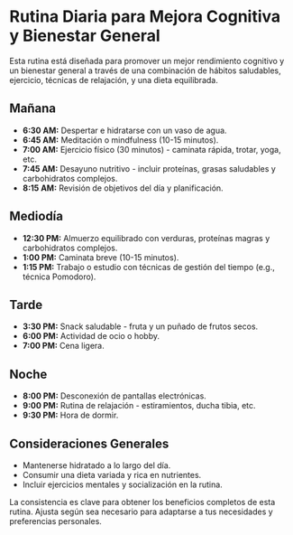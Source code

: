 # Rutina Diaria para Mejora Cognitiva y Bienestar General

Esta rutina está diseñada para promover un mejor rendimiento cognitivo y un bienestar general a través de una combinación de hábitos saludables, ejercicio, técnicas de relajación, y una dieta equilibrada.

## Mañana

- **6:30 AM:** Despertar e hidratarse con un vaso de agua.
- **6:45 AM:** Meditación o mindfulness (10-15 minutos).
- **7:00 AM:** Ejercicio físico (30 minutos) - caminata rápida, trotar, yoga, etc.
- **7:45 AM:** Desayuno nutritivo - incluir proteínas, grasas saludables y carbohidratos complejos.
- **8:15 AM:** Revisión de objetivos del día y planificación.

## Mediodía

- **12:30 PM:** Almuerzo equilibrado con verduras, proteínas magras y carbohidratos complejos.
- **1:00 PM:** Caminata breve (10-15 minutos).
- **1:15 PM:** Trabajo o estudio con técnicas de gestión del tiempo (e.g., técnica Pomodoro).

## Tarde

- **3:30 PM:** Snack saludable - fruta y un puñado de frutos secos.
- **6:00 PM:** Actividad de ocio o hobby.
- **7:00 PM:** Cena ligera.

## Noche

- **8:00 PM:** Desconexión de pantallas electrónicas.
- **9:00 PM:** Rutina de relajación - estiramientos, ducha tibia, etc.
- **9:30 PM:** Hora de dormir.

## Consideraciones Generales

- Mantenerse hidratado a lo largo del día.
- Consumir una dieta variada y rica en nutrientes.
- Incluir ejercicios mentales y socialización en la rutina.

La consistencia es clave para obtener los beneficios completos de esta rutina. Ajusta según sea necesario para adaptarse a tus necesidades y preferencias personales.

